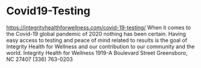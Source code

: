 # Covid19-Testing
https://integrityhealthforwellness.com/covid-19-testing/  When it comes to the Covid-19 global pandemic of 2020 nothing has been certain.  Having easy access to testing and peace of mind related to results is the goal of Integrity Health for Wellness and our contribution to our community and the world.  Integrity Health for Wellness 1919-A Boulevard Street Greensboro, NC 27407 (336) 763-0203
